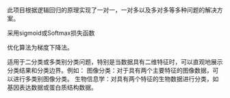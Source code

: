 此项目根据逻辑回归的原理实现了一对一，一对多以及多对多等多种问题的解决方案。

采用sigmoid或Softmax损失函数

优化算法为梯度下降法。

适用于二分类或多类别分类问题，特别是当数据具有二维特征时，可以直观地展示分类结果和分类边界。例如：
图像分类：对于具有两个主要特征的图像数据，可以进行多类别图像分类。
生物信息学：对具有两个特征的生物数据进行分类，如基因表达数据或蛋白质结构数据。

